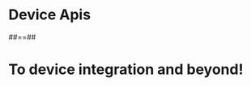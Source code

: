 <!-- .slide: class="transition-white sfeir-bg-blue" -->

# Device Apis

##==##

<!-- .slide: data-background="./assets/images/buzz_light_bg.jpg" class="transition-white" -->

# To device integration and beyond!
